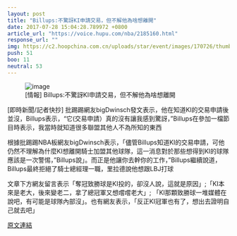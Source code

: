 ```yaml
---
layout: post
title: "Billups:不驚訝KI申請交易，但不解他為啥想離開"
date: 2017-07-28 15:04:28.789972 +0800
article_url: "https://voice.hupu.com/nba/2185160.html"
response_url: ""
img: https://c2.hoopchina.com.cn/uploads/star/event/images/170726/thumbnail-dc8f43524d2a643dfa8c02f427fb5a4f8de94c81.jpg
push: 51
boo: 11
neutral: 53
---
```


<figure>
<img src="https://c2.hoopchina.com.cn/uploads/star/event/images/170726/thumbnail-dc8f43524d2a643dfa8c02f427fb5a4f8de94c81.jpg" alt="image">
<figcaption>
[情報] Billups:不驚訝KI申請交易，但不解他為啥想離開
</figcaption>
</figure>



[即時新聞/記者快抄] 批踢踢網友bigDwinsch發文表示，他在知道KI的交易申請後並沒，Billups表示，“它(交易申請）真的沒有讓我感到驚訝，”Billups在參加一檔節目時表示，我當時就知道很多聯盟其他人不為所知的東西

根據批踢踢NBA板網友bigDwinsch表示，「儘管Billups知道KI的交易申請，可他仍然不理解為什麼KI想離開騎士加盟其他球隊，這一消息對於那些想得到KI的球隊應該是一次警惕，”Billups說」。而正是他讓你去幹你的工作，”Billups繼續說道，Billups最終拒絕了騎士總經理一職，里拉德說他想跟LBJ打球

文章下方網友留言表示「奪冠致勝球是KI投的，卻沒人說，這就是原因」;「KI本來是老大，後來變老二，拿了總冠軍又想嚐嚐老大」; 「KI那顆致勝球一堆媒體在說吧，有可能是球隊內部沒」。也有網友表示，「反正KI冠軍也有了，想出去證明自己就去吧」

<a href = "https://www.ptt.cc/bbs/NBA/M.1501026650.A.61A.html">原文連結</a>

